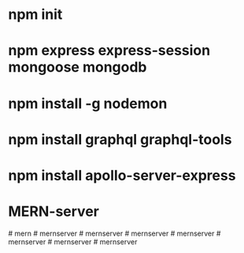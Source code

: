 # npm init 
# npm express  express-session mongoose mongodb
# npm install -g nodemon 
# npm install graphql graphql-tools 
# npm install apollo-server-express
# MERN-server
#   m e r n  
 #   m e r n s e r v e r  
 #   m e r n s e r v e r  
 #   m e r n s e r v e r  
 #   m e r n s e r v e r  
 #   m e r n s e r v e r  
 #   m e r n s e r v e r  
 #   m e r n s e r v e r  
 